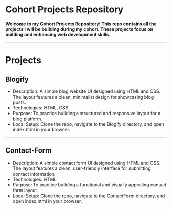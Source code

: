 # Cohort Projects Repository

**Welcome to my Cohort Projects Repository! This repo contains all the projects I will be building during my cohort. These projects focus on building and enhancing web development skills.**

***

# Projects

## Blogify
- Description: A simple blog website UI designed using HTML and CSS. The layout features a clean, minimalist design for showcasing blog posts.
- Technologies: HTML, CSS
- Purpose: To practice building a structured and responsive layout for a blog platform.
- Local Setup: Clone the repo, navigate to the Blogify directory, and open index.html in your browser.
***

## Contact-Form
- Description: A simple contact form UI designed using HTML and CSS. The layout features a clean, user-friendly interface for submitting contact information.
- Technologies: HTML
- Purpose: To practice building a functional and visually appealing contact form layout.
- Local Setup: Clone the repo, navigate to the ContactForm directory, and open index.html in your browser.


